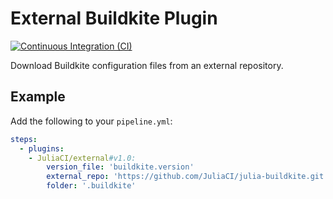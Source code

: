 # External Buildkite Plugin

[![Continuous Integration (CI)][ci-img]][ci-url]

[ci-img]: https://github.com/JuliaCI/external-buildkite-plugin/actions/workflows/ci.yml/badge.svg "Continuous Integration (CI)"
[ci-url]: https://github.com/JuliaCI/external-buildkite-plugin/actions/workflows/ci.yml

Download Buildkite configuration files from an external repository.

## Example

Add the following to your `pipeline.yml`:

```yml
steps:
  - plugins:
    - JuliaCI/external#v1.0:
        version_file: 'buildkite.version'
        external_repo: 'https://github.com/JuliaCI/julia-buildkite.git'
        folder: '.buildkite'
```
